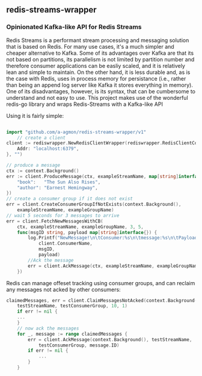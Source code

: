 ## redis-streams-wrapper
### Opinionated Kafka-like API for Redis Streams

Redis Streams is a performant stream processing and messaging solution that is based on Redis.
For many use cases, it's a much simpler and cheaper alternative to Kafka.
Some of its advantages over Kafka are that its not based on partitions, its parallelism is not limited by partition number and therefore consumer applications can be easliy scaled,
and it is relatively lean and simple to maintain. 
On the other hand, it is less durable and, as is the case with Redis, uses in process memory for persistance (i.e., rather than being an append log server like Kafka it stores everything in memory).
One of its disadvantages, however, is its syntax, that can be cumbersome to understand and not easy to use. 
This project makes use of the wonderful redis-go library and wraps Redis-Streams with a Kafka-like API

Using it is fairly simple:

```go

import "github.com/a-agmon/redis-streams-wrapper/v1"
    // create a client
client := rediswrapper.NewRedisClientWrapper(rediswrapper.RedisClientConfig{
    Addr: "localhost:6379",
}, "")

// produce a message
ctx := context.Background()
err := client.ProduceMessage(ctx, exampleStreamName, map[string]interface{}{
    "book":   "The Sun Also Rises",
    "author": "Earnest Hemingway",
})
// create a consumer group if it does not exist
err = client.CreateConsumerGroupIfNotExists(context.Background(), 
	exampleStreamName, exampleGroupName)
// wait 5 seconds for 3 messages to arrive
err = client.FetchNewMessagesWithCB(
    ctx, exampleStreamName, exampleGroupName, 3, 5,
    func(msgID string, payload map[string]interface{}) {
        log.Printf("NewMessage!\n\tConsumer:%s\n\tmessage:%s\n\tPayload:%v\n\n",
            client.ConsumerName,
            msgID,
            payload)
        //Ack the message
        err = client.AckMessage(ctx, exampleStreamName, exampleGroupName, msgID)
    })
```

Redis can manage offeset tracking using consumer groups, and can reclaim any messages not acked by other consumers:

```go
claimedMessages, err = client.ClaimMessagesNotAcked(context.Background(), 
	testStreamName, testConsumerGroup, 10, 1)
	if err != nil {
	...
	}
	// now ack the messages
	for _, message := range claimedMessages {
		err = client.AckMessage(context.Background(), testStreamName, 
			testConsumerGroup, message.ID)
		if err != nil {
			...
		}
	}
```
